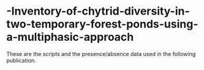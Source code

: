 # -Inventory-of-chytrid-diversity-in-two-temporary-forest-ponds-using-a-multiphasic-approach
These are the scripts and the presence/absence data used in the following publication.
